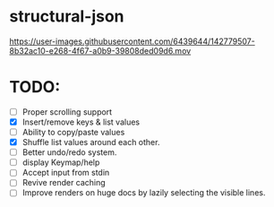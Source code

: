 # structural-json

https://user-images.githubusercontent.com/6439644/142779507-8b32ac10-e268-4f67-a0b9-39808ded09d6.mov


# TODO:

- [ ] Proper scrolling support
- [x] Insert/remove keys & list values
- [ ] Ability to copy/paste values
- [x] Shuffle list values around each other.
- [ ] Better undo/redo system.
- [ ] display Keymap/help
- [ ] Accept input from stdin
- [ ] Revive render caching 
- [ ] Improve renders on huge docs by lazily selecting the visible lines.
